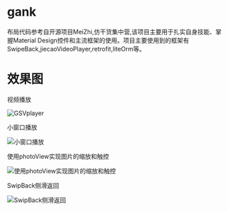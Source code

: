 # gank
布局代码参考自开源项目MeiZhi,仿干货集中营,该项目主要用于扎实自身技能、掌握Material Design控件和主流框架的使用。项目主要使用到的框架有SwipeBack,jiecaoVideoPlayer,retrofit,liteOrm等。
# 效果图
视频播放

![GSVplayer](https://github.com/LoveqLRC/gank/blob/master/screenshot/Screenshot_1487225326.png)

小窗口播放

![小窗口播放](https://github.com/LoveqLRC/gank/blob/master/screenshot/Screenshot_1487225331.png)

使用photoView实现图片的缩放和触控

![使用photoView实现图片的缩放和触控](https://github.com/LoveqLRC/gank/blob/master/screenshot/Screenshot_1487225249.png)

SwipBack侧滑返回

![SwipBack侧滑返回](https://github.com/LoveqLRC/gank/blob/master/screenshot/Screenshot_1487225259.png)

